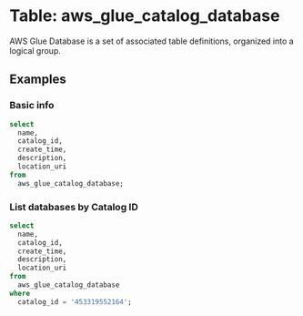 # Table: aws_glue_catalog_database

AWS Glue Database is a set of associated table definitions, organized into a logical group.

## Examples

### Basic info

```sql
select
  name,
  catalog_id,
  create_time,
  description,
  location_uri
from
  aws_glue_catalog_database;
```


### List databases by Catalog ID

```sql
select
  name,
  catalog_id,
  create_time,
  description,
  location_uri
from
  aws_glue_catalog_database
where
  catalog_id = '453319552164';
```
